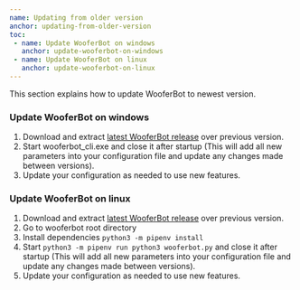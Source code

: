 ```yaml
---
name: Updating from older version
anchor: updating-from-older-version
toc: 
 - name: Update WooferBot on windows
   anchor: update-wooferbot-on-windows
 - name: Update WooferBot on linux
   anchor: update-wooferbot-on-linux
---
```

This section explains how to update WooferBot to newest version.

### Update WooferBot on windows
1. Download and extract <a class="icon download" href="{{ site.github.url }}/changelog">latest WooferBot release</a> over previous version.
2. Start <span class="icon file">wooferbot_cli.exe</span> and close it after startup (This will add all new parameters into your configuration file and update any changes made between versions).
3. Update your configuration as needed to use new features.

### Update WooferBot on linux
1. Download and extract <a class="icon download" href="{{ site.github.url }}/changelog">latest WooferBot release</a> over previous version.
2. Go to wooferbot root directory
3. Install dependencies `python3 -m pipenv install`
4. Start `python3 -m pipenv run python3 wooferbot.py` and close it after startup (This will add all new parameters into your configuration file and update any changes made between versions).
5. Update your configuration as needed to use new features.
